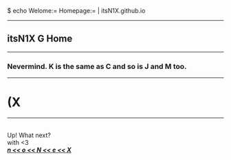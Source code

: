$ echo Welome:= Homepage:= | itsN1X.github.io

---

## itsN1X G Home

---

### Nevermind. K is the same as C and so is J and M too.
---

# (X


<html><hr>
<br>Up! What next?  
<br>with <3  
<br>
<a href="http://linkedin.com/in/itsN1X">
<i><b> n << o << N << e << X </b></i>
</a> 
</html>


